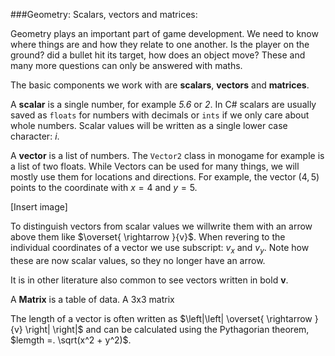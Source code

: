 ###Geometry: Scalars, vectors and matrices:

Geometry plays an important part of game development. We need to know where things are and how they relate to one another. Is the player on the ground? did a bullet hit its target, how does an object move? These and many more questions can only be answered with maths.

The basic components we work with are **scalars**, **vectors** and **matrices**.

A **scalar** is a single number, for example *5.6* or *2*. In C# scalars are usually saved as `floats` for numbers with decimals or `ints` if we only care about whole numbers. Scalar values will be written as a single lower case character: $i$.

A **vector** is a list of numbers. The `Vector2` class in monogame for example is a list of two floats. While Vectors can be used for many things, we will mostly use them for locations and directions. For example, the vector $(4, 5)$ points to the coordinate with $x=4$ and $y=5$.

[Insert image]

To distinguish vectors from scalar values we willwrite them with an arrow above them like $\overset{ \rightarrow }{v}$. When revering to the individual coordinates of a vector we use subscript: $v_x$ and $v_y$. Note how these are now scalar values, so they no longer have an arrow.

It is in other literature also common to see vectors written in bold $\mathbf{v}$.

A **Matrix** is a table of data. A 3x3 matrix 



The length of a vector is often written as $\left|\left| \overset{ \rightarrow }{v} \right| \right|$ and can be calculated using the Pythagorian theorem, $lemgth =. \sqrt(x^2 + y^2)$.

